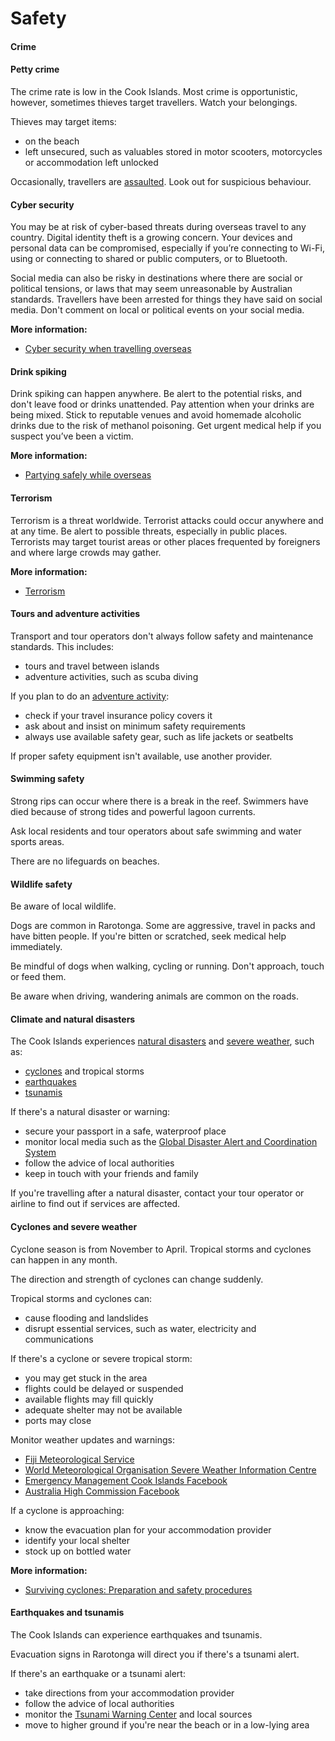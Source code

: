 # Safety

#### Crime

#### Petty crime

The crime rate is low in the Cook Islands. Most crime is opportunistic, however, sometimes thieves target travellers. Watch your belongings.

Thieves may target items:

* on the beach
* left unsecured, such as valuables stored in motor scooters, motorcycles or accommodation left unlocked

Occasionally, travellers are [assaulted](/before-you-go/safety/sexual-assault "Reducing the risk of sexual assault and harassment"). Look out for suspicious behaviour.

#### Cyber security

You may be at risk of cyber-based threats during overseas travel to any country. Digital identity theft is a growing concern. Your devices and personal data can be compromised, especially if you’re connecting to Wi-Fi, using or connecting to shared or public computers, or to Bluetooth.

Social media can also be risky in destinations where there are social or political tensions, or laws that may seem unreasonable by Australian standards. Travellers have been arrested for things they have said on social media. Don't comment on local or political events on your social media.

**More information:**

* [Cyber security when travelling overseas](https://www.smartraveller.gov.au/before-you-go/staying-safe/cyber-security)

#### Drink spiking

Drink spiking can happen anywhere. Be alert to the potential risks, and don't leave food or drinks unattended. Pay attention when your drinks are being mixed. Stick to reputable venues and avoid homemade alcoholic drinks due to the risk of methanol poisoning. Get urgent medical help if you suspect you’ve been a victim.

**More information:**

* [Partying safely while overseas](/before-you-go/safety/partying "Partying safely")

#### Terrorism

Terrorism is a threat worldwide. Terrorist attacks could occur anywhere and at any time. Be alert to possible threats, especially in public places. Terrorists may target tourist areas or other places frequented by foreigners and where large crowds may gather.

**More information:**

* [Terrorism](/before-you-go/safety/terrorism "Terrorism")

#### Tours and adventure activities

Transport and tour operators don't always follow safety and maintenance standards. This includes:

* tours and travel between islands
* adventure activities, such as scuba diving

If you plan to do an [adventure activity](/before-you-go/activities/adventure "Going overseas for sports and adventure"):

* check if your travel insurance policy covers it
* ask about and insist on minimum safety requirements
* always use available safety gear, such as life jackets or seatbelts

If proper safety equipment isn't available, use another provider.

#### Swimming safety

Strong rips can occur where there is a break in the reef. Swimmers have died because of strong tides and powerful lagoon currents.

Ask local residents and tour operators about safe swimming and water sports areas.

There are no lifeguards on beaches.

#### Wildlife safety

Be aware of local wildlife.

Dogs are common in Rarotonga. Some are aggressive, travel in packs and have bitten people. If you're bitten or scratched, seek medical help immediately.

Be mindful of dogs when walking, cycling or running. Don't approach, touch or feed them.

Be aware when driving, wandering animals are common on the roads.

#### Climate and natural disasters

The Cook Islands experiences [natural disasters](/before-you-go/safety/natural-disasters "Staying safe when there's a natural disaster") and [severe weather](/node/347), such as:

* [cyclones](/node/346) and tropical storms
* [earthquakes](/node/345)
* [tsunamis](/before-you-go/safety/natural-disasters "Staying safe when there's a natural disaster")

If there's a natural disaster or warning:

* secure your passport in a safe, waterproof place
* monitor local media such as the [Global Disaster Alert and Coordination System](http://gdacs.org/)
* follow the advice of local authorities
* keep in touch with your friends and family

If you're travelling after a natural disaster, contact your tour operator or airline to find out if services are affected.

#### Cyclones and severe weather

Cyclone season is from November to April. Tropical storms and cyclones can happen in any month.

The direction and strength of cyclones can change suddenly.

Tropical storms and cyclones can:

* cause flooding and landslides
* disrupt essential services, such as water, electricity and communications

If there's a cyclone or severe tropical storm:

* you may get stuck in the area
* flights could be delayed or suspended
* available flights may fill quickly
* adequate shelter may not be available
* ports may close

Monitor weather updates and warnings:

* [Fiji Meteorological Service](http://www.met.gov.fj/)
* [World Meteorological Organisation Severe Weather Information Centre](https://severeweather.wmo.int/)
* [Emergency Management Cook Islands Facebook](https://www.facebook.com/emciCK)
* [Australia High Commission Facebook](https://www.facebook.com/AusInTheCooks)

If a cyclone is approaching:

* know the evacuation plan for your accommodation provider
* identify your local shelter
* stock up on bottled water

**More information:**

* [Surviving cyclones: Preparation and safety procedures](http://www.bom.gov.au/cyclone/about/checklist.shtml)

#### Earthquakes and tsunamis

The Cook Islands can experience earthquakes and tsunamis.

Evacuation signs in Rarotonga will direct you if there's a tsunami alert.

If there's an earthquake or a tsunami alert:

* take directions from your accommodation provider
* follow the advice of local authorities
* monitor the [Tsunami Warning Center](https://www.tsunami.gov/) and local sources
* move to higher ground if you're near the beach or in a low-lying area